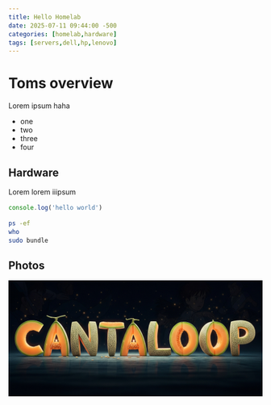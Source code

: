 ```yaml
---
title: Hello Homelab
date: 2025-07-11 09:44:00 -500
categories: [homelab,hardware]
tags: [servers,dell,hp,lenovo]
---
```


# Toms overview

Lorem ipsum
haha

* one
* two
* three
* four

## Hardware

Lorem lorem iiipsum

```javascript
console.log('hello world')
```

```bash
ps -ef
who
sudo bundle

```

## Photos

![The world of cantaloop](cantaloop-logo.png)
